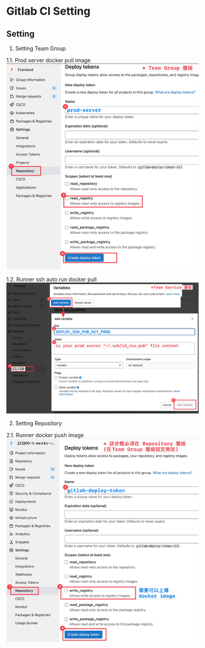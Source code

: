 # Gitlab CI Setting


## Setting

1. Setting Team Group

1.1. Prod server docker pull image
<img src="../assets/ci_setting_deploy_token_by_server_pull.webp"/>

1.2. Runner ssh auto run docker pull
<img src="../assets/ci_seeting_deploy_ssh_key_by_runner.webp"/>

2. Setting Repository

2.1. Runner docker push image
<img src="../assets/ci_setting_deploy_token_by_runner_push.webp"/>
